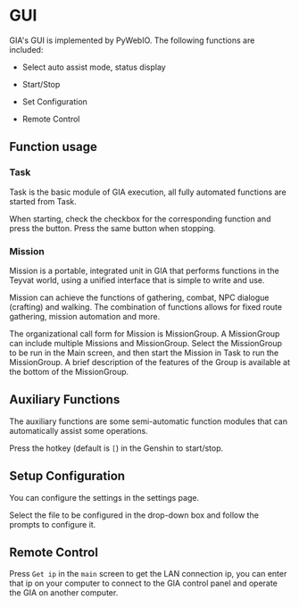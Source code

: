 # GUI


GIA's GUI is implemented by PyWebIO. The following functions are included:

- Select auto assist mode, status display

- Start/Stop

- Set Configuration

- Remote Control

## Function usage


### Task

Task is the basic module of GIA execution, all fully automated functions are started from Task.

When starting, check the checkbox for the corresponding function and press the button. Press the same button when stopping.

### Mission

Mission is a portable, integrated unit in GIA that performs functions in the Teyvat world, using a unified interface that is simple to write and use.

Mission can achieve the functions of gathering, combat, NPC dialogue (crafting) and walking. The combination of functions allows for fixed route gathering, mission automation and more.

The organizational call form for Mission is MissionGroup. A MissionGroup can include multiple Missions and MissionGroup. Select the MissionGroup to be run in the Main screen, and then start the Mission in Task to run the MissionGroup. A brief description of the features of the Group is available at the bottom of the MissionGroup.

## Auxiliary Functions


The auxiliary functions are some semi-automatic function modules that can automatically assist some operations.

Press the hotkey (default is `[`) in the Genshin to start/stop.

## Setup Configuration


You can configure the settings in the settings page.

Select the file to be configured in the drop-down box and follow the prompts to configure it.

## Remote Control


Press `Get ip` in the `main` screen to get the LAN connection ip, you can enter that ip on your computer to connect to the GIA control panel and operate the GIA on another computer.


